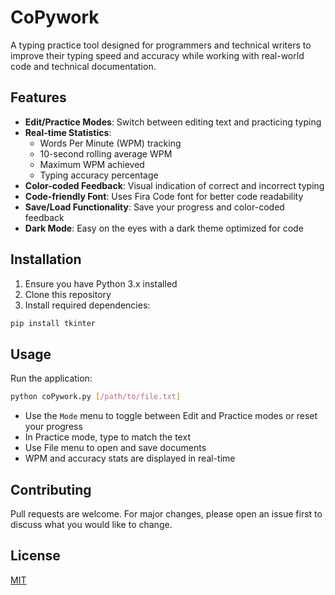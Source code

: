 # CoPywork

A typing practice tool designed for programmers and technical writers to improve their typing speed and accuracy while working with real-world code and technical documentation.

## Features

- **Edit/Practice Modes**: Switch between editing text and practicing typing
- **Real-time Statistics**: 
  - Words Per Minute (WPM) tracking
  - 10-second rolling average WPM
  - Maximum WPM achieved
  - Typing accuracy percentage
- **Color-coded Feedback**: Visual indication of correct and incorrect typing
- **Code-friendly Font**: Uses Fira Code font for better code readability
- **Save/Load Functionality**: Save your progress and color-coded feedback
- **Dark Mode**: Easy on the eyes with a dark theme optimized for code

## Installation

1. Ensure you have Python 3.x installed
2. Clone this repository
3. Install required dependencies:
```bash
pip install tkinter
```

## Usage

Run the application:
```bash
python coPywork.py [/path/to/file.txt]
```

- Use the `Mode` menu to toggle between Edit and Practice modes or reset your progress
- In Practice mode, type to match the text
- Use File menu to open and save documents
- WPM and accuracy stats are displayed in real-time

## Contributing

Pull requests are welcome. For major changes, please open an issue first to discuss what you would like to change.

## License

[MIT](https://choosealicense.com/licenses/mit/)
